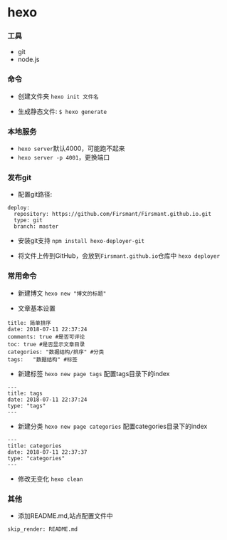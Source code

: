 # hexo 

### 工具
- git
- node.js

### 命令

- 创建文件夹
`hexo init 文件名`

- 生成静态文件:
`$ hexo generate`

### 本地服务
- `hexo server`默认4000，可能跑不起来
- `hexo server -p 4001`，更换端口

### 发布git

- 配置git路径:
```
deploy:
  repository: https://github.com/Firsmant/Firsmant.github.io.git
  type: git
  branch: master

```

- 安装git支持
`npm install hexo-deployer-git`

- 将文件上传到GitHub，会放到`Firsmant.github.io`仓库中
`hexo deployer`

### 常用命令

- 新建博文
`hexo new "博文的标题"`

- 文章基本设置
```
title: 简单排序
date: 2018-07-11 22:37:24
comments: true #是否可评论
toc: true #是否显示文章目录
categories: "数据结构/排序" #分类
tags:   "数据结构" #标签
```
- 新建标签
`hexo new page tags`
配置tags目录下的index

```
---
title: tags
date: 2018-07-11 22:37:24
type: "tags"
---
```

- 新建分类
`hexo new page categories`
配置categories目录下的index

```
---
title: categories
date: 2018-07-11 22:37:37
type: "categories"
---

```


- 修改无变化
`hexo clean`


### 其他

- 添加README.md,站点配置文件中 
```
skip_render: README.md
```